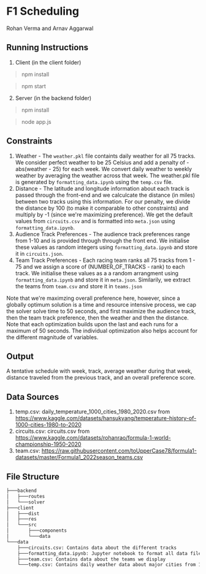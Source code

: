 # F1 Scheduling
Rohan Verma and Arnav Aggarwal

## Running Instructions
1. Client (in the client folder)
> npm install

> npm start

2. Server (in the backend folder)
>npm install

>node app.js

## Constraints
1. Weather - The `weather.pkl` file containts daily weather for all 75 tracks. We consider perfect weather to be 25 Celsius and add a penalty of -abs(weather - 25) for each week. We convert daily weather to weekly weather by averaging the weather across that week. The weather.pkl file is generated by `formatting_data.ipynb` using the `temp.csv` file.
2. Distance - The latitude and longitude information about each track is passed through the front-end and we calculcate the distance (in miles) between two tracks using this information. For our penalty, we divide the distance by 100 (to make it comparable to other constraints) and multiply by -1 (since we're maximizing preference). We get the default values from `circuits.csv` and is formatted into `meta.json` using `formatting_data.ipynb`.
3. Audience Track Preferences - The audience track preferences range from 1-10 and is provided through through the front end. We initialise these values as random integers using `formatting_data.ipynb` and store it in `circuits.json`.
4. Team Track Preferences - Each racing team ranks all 75 tracks from 1 - 75 and we assign a score of (NUMBER_OF_TRACKS - rank) to each track. We initialise these values as a a random arrangment using `formatting_data.ipynb` and store it in `meta.json`. Similarily, we extract the teams from `team.csv` and store it in `teams.json`

Note that we're maximzing overall preference here, however, since a globally optimum solution is a time and resource intensive process, we cap the solver solve time to 50 seconds, and first maximize the audience track, then the team track preference, then the weather and then the distance. Note that each optimization builds upon the last and each runs for a maximum of 50 seconds. The individual optimization also helps account for the different magnitude of variables.

## Output
A tentative schedule with week, track, average weather during that week, distance traveled from the previous track, and an overall preference score.

## Data Sources
1. temp.csv: daily_temperature_1000_cities_1980_2020.csv from https://www.kaggle.com/datasets/hansukyang/temperature-history-of-1000-cities-1980-to-2020
2. circuits.csv: circuits.csv from https://www.kaggle.com/datasets/rohanrao/formula-1-world-championship-1950-2020
3. team.csv: https://raw.githubusercontent.com/toUpperCase78/formula1-datasets/master/Formula1_2022season_teams.csv

## File Structure
```bash
├───backend
│   ├───routes
│   └───solver
├───client
│   ├───dist
│   ├───res
│   └───src
│       ├───components
│       └───data
└───data
    ├───circuits.csv: Contains data about the different tracks
    ├───formatting_data.ipynb: Jupyter notebook to format all data files 
    ├───team.csv: Contains data about the teams we display 
    └───temp.csv: Contains daily weather data about major cities from 1980

```
